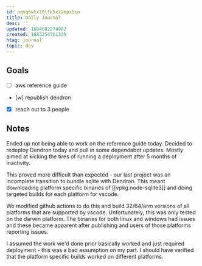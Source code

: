 ```yaml
---
id: pqvq6wtxl0lfk5x22mpx5io
title: Daily Journal
desc: ''
updated: 1684602274982
created: 1683254761339
htag: journal
topic: dev
---
```


## Goals
- [ ] aws reference guide
- [w] republish dendron
- [x] reach out to 3 people

## Notes

Ended up not being able to work on the reference guide today. Decided to redeploy Dendron today and pull in some dependabot updates. 
Mostly aimed at kicking the tires of running a deployment after 5 months of inactivity. 

This proved more difficult than expected - our last project was an incomplete transition to bundle sqlite with Dendron. 
This meant downloading platform specific binaries of [[vpkg.node-sqlite3]] and doing targeted builds for each platform for vscode. 

We modified github actions to do this and build 32/64/arm versions of all platforms that are supported by vscode. Unfortunately, this was only tested on the darwin platform. The binaries for both linux and windows had issues and these became apparent after publishing and users of those platforms reporting issues. 

I assumed the work we'd done prior basically worked and just required deployment - this was a bad assumption on my part. 
I should have verified that the platform specific builds worked on different platforms. 

